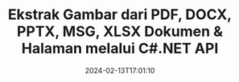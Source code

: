 ---
############################# Static ############################
layout: "auto-gen-parser"
date: 2024-02-13T17:01:10
draft: false
otherformats: doc docm docx dot dotm dotx epub html mht mhtml odp ods odt one otp ott pdf

############################# Head ############################
head_title: "Ekstrak Gambar dari Excel, Word, PDF & Dokumen atau Halaman Lain melalui .NET"
head_description: "GroupDocs.Parser .NET API memungkinkan pemrogram perangkat lunak untuk mengekstrak gambar dari berbagai dokumen seperti MS Excel, Word, PowerPoint, PDF & lainnya di dalam Aplikasi .NET mereka."

############################# Header ############################
title: "Ekstrak Gambar dari PDF, DOCX, PPTX, MSG, XLSX Dokumen & Halaman melalui C#.NET API"
description: "GroupDocs.Parser .NET API memungkinkan programmer mengekstrak gambar dari PDF, DOC, DOCX, PPT, PPTX, EML, MSG, XLS, XLSX, CSV , ODT, RTF & EPUB dokumen atau Halaman dokumen."
bg_image: "https://cms.admin.containerize.com/templates/aspose/App_Themes/V3/images/bg/header1.png"
bg_overlay: false
button:
    enable: true
    icon: "fas fa-arrow-down"
    label: "Unduh Uji Coba Gratis"
    link: "https://downloads.groupdocs.com/parser/net"

############################# SubMenu ############################
submenu:
    enable: true

    left:
        img_alt: "GroupDocs.Parser for .NET"
        image: "https://cms.admin.containerize.com/templates/groupdocs/images/product-logos/90x90-noborder/groupdocs-parser-net.png"
        product: "GroupDocs.Parser"
        platform: ".NET"

    middle:
        button:

            # button loop
            - link: "https://apireference.groupdocs.com/parser/net"
              text: "Referensi API"

            # button loop
            - link: "https://github.com/groupdocs-parser"
              text: "Contoh Kode"

            # button loop
            - link: "https://products.groupdocs.app/parser/family"
              text: "Demo Langsung"

            # button loop
            - link: "https://purchase.groupdocs.com/pricing/parser/net"
              text: "Harga"

    right:
        link_download: "https://downloads.groupdocs.com/parser"
        link_learn: "https://docs.groupdocs.com/parser/net"
        link_buy: "https://purchase.groupdocs.com"

############################# About ############################
about:
    enable: true
    title: "Bagaimana cara Mengekstrak Gambar dari dokumen melalui .NET?"
    content: |
        Gambar dapat digunakan untuk menyampaikan informasi sedemikian rupa sehingga mungkin tidak dapat diungkapkan dengan kata-kata. Gambar membantu kami menarik perhatian pengguna dan menjelaskan konsep sulit dengan mudah. Terkadang saat membaca dokumen, jurnal atau mengambil manfaat dari presentasi kita sering menemukan beberapa gambar yang menarik dan ingin mendownloadnya. GroupDocs.Parser for .NET adalah API andal yang membantu pengguna mengembangkan aplikasi berguna untuk mengekstraksi gambar dari berbagai jenis dokumen dan menyimpannya dalam format PNG, JPEG, WebP, GIF, BMP, dan lainnya. API telah menyertakan dukungan untuk teks serta ekstraksi gambar dari beberapa format file yang paling umum digunakan, seperti PDF, Email, Ebook, Microsoft Office format: Word (DOC, DOCX), { 284} (PPT, PPTX), Excel (XLS, XLSX), format LibreOffice, dan banyak lagi. API juga mendukung penuh penguraian dokumen, mengekstraksi teks biasa dan terstruktur, pencarian teks dengan kata kunci, mengekstrak metadata atau gambar, wadah serta lampiran dan banyak lagi.
        
        

############################# Steps ############################
steps:
    enable: true
    title_left: "Ekstrak gambar dari dokumen di .NET"
    content_left: |
        [GroupDocs.Parser for .NET](/id/parser/net/) memudahkan pengembang C# untuk mengekstrak gambar dari dokumen dengan menerapkan beberapa langkah mudah.
        
        * Membuat instance objek [Parser](https://reference.groupdocs.com/net/parser/groupdocs.parser/parser) untuk dokumen awal;
        * Panggil metode [GetImages](https://reference.groupdocs.com/net/parser/groupdocs.parser/parser/methods/getimages) dan dapatkan kumpulan objek gambar;
        * Periksa apakah pembaca tidak *null* (ekstraksi gambar didukung untuk dokumen);
        * Ulangi koleksi dan dapatkan ukuran, jenis gambar, dan konten gambar.

    title_right: "Pelajari lebih lanjut tentang ekstraksi gambar"
    content_right: |
        * <a href="https://docs.groupdocs.com/parser/net/extract-images-from-document/">Cara mengekstrak gambar dari dokumen</a>
        * <a href="https://docs.groupdocs.com/parser/net/extract-images-from-document-page/">Cara mengekstrak gambar dari halaman dokumen</a>
        * <a href="https://docs.groupdocs.com/parser/net/extract-images-from-document-page-area/">Cara mengekstrak gambar dari area halaman dokumen</a>
        * <a href="https://docs.groupdocs.com/parser/net/extract-images-to-files/">Cara mengekstrak gambar ke file</a>

    code: |
     {{% parser/additional-styles %}}
     {{< parser/code-parser title="Cara mengekstrak gambar dari dokumen menggunakan kode contoh C#">}}

        ```csharp    
        // Ekstrak gambar dari dokumen menggunakan GroupDocs.Parser API
        // Buat instance kelas Parser
        using (Parser parser = new Parser(filePath)) {
            // Ekstrak gambar
            IEnumerable<PageImageArea> images = parser.GetImages();
            // Periksa apakah ekstraksi gambar didukung
            if (images == null) {
                Console.WriteLine("Ekstraksi gambar tidak didukung");
                return;
            }
            // Ulangi gambar
            foreach (PageImageArea image in images) {
                // Cetak indeks halaman, persegi panjang, dan jenis gambar:
                Console.WriteLine(string.Format("Page: {0}, R: {1}, Type: {2}", image.Page.Index, image.Rectangle, image.FileType));
            }
        }
        ```
     {{< /parser/code-parser >}}

############################# More ############################
more:
    enable: true
    title_left: "Persyaratan sistem"
    content_left: |
        GroupDocs.Parser for .NET API didukung di semua platform dan sistem operasi utama. Sebelum menjalankan kode di bawah ini, harap pastikan bahwa Anda telah menginstal prasyarat berikut di sistem Anda.
        
        * Sistem Operasi: Microsoft Windows, Linux, MacOS
        * Lingkungan Pengembangan: Microsoft Visual Studio, Xamarin, MonoDevelop
        * Kerangka kerja
        * Unduh versi terbaru GroupDocs.Parser for .NET dari [Nuget](https://www.nuget.org/packages/groupdocs.parser)

    title_right: "Mengapa Menggunakan GroupDocs.Parser for .NET"
    content_right: |
        * Dukungan ekstraksi teks biasa dari dokumen yang didukung    
        * Penguraian dokumen melalui templat yang ditentukan pengguna    
        * Sepenuhnya mendukung ekstraksi teks terstruktur    
        * Pencarian teks melalui kata kunci serta ekspresi reguler    
        * Ekstrak teks yang diformat, metadata, gambar, wadah, dan lampiran    
        * Ekstrak daftar isi untuk beberapa format dokumen yang didukung    
        * Mengurai data formulir dari PDF dokumen    
        * Ekstrak hyperlink dari dokumen   

############################# Demos ############################
demos:
    enable: true
    title: "Demo Langsung - Ekstrak gambar dari dokumen Online"
    content: |
       Ekstrak gambar dari dokumen sekarang juga dengan mengunjungi situs web [GroupDocs.Parser Demo Langsung](https://products.groupdocs.app/parser/images/).
       Demo langsung memiliki manfaat berikut.
        
############################# About Formats ############################
about_formats:
    enable: true

############################# More Formats ############################
more_formats:
    enable: true
    title: "Ekstrak Gambar Dari Format Dokumen Lain"
    content: |
        .NET penguraian dokumen & API ekstraksi gambar untuk format file dan gambar. Ekstrak data untuk beberapa format file populer seperti yang dinyatakan di bawah ini.

############################# Back to top ###############################
back_to_top:
    enable: true
---
